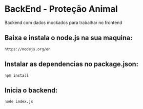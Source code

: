 # BackEnd - Proteção Animal

Backend com dados mockados para trabalhar no frontend

## Baixa e instala o node.js na sua maquina:
```
https://nodejs.org/en
```

## Instalar as dependencias no package.json:
```
npm install
```

## Inicia o backend:
```
node index.js 
```